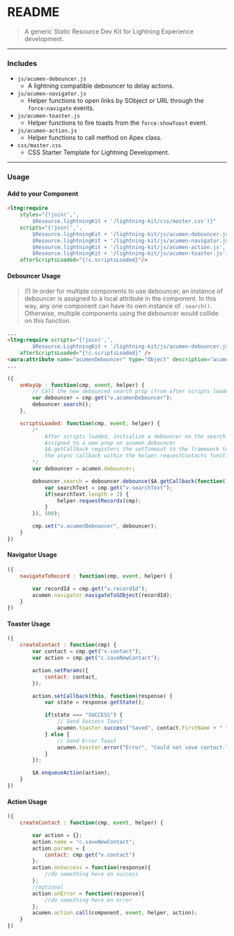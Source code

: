 # README

> A generic Static Resource Dev Kit for Lightning Experience development.

---
### Includes

* `js/acumen-debouncer.js`
	* A lightning compatible debouncer to delay actions.
* `js/acumen-navigator.js`
	* Helper functions to open links by SObject or URL through the `force:navigate` events.
* `js/acumen-toaster.js`
	* Helper functions to fire toasts from the `force:showToast` event.
* `js/acumen-action.js`
	* Helper functions to call method on Apex class.
* `css/master.css`
	* CSS Starter Template for Lightning Development.

---
### Usage

#### Add to your Component

```html
<ltng:require
	styles="{!join(',',
		$Resource.lightningKit + '/lightning-kit/css/master.css')}"
	scripts="{!join(',',
		$Resource.lightningKit + '/lightning-kit/js/acumen-debouncer.js',
		$Resource.lightningKit + '/lightning-kit/js/acumen-navigator.js',
		$Resource.lightningKit + '/lightning-kit/js/acumen-action.js',
		$Resource.lightningKit + '/lightning-kit/js/acumen-toaster.js')}"
	afterScriptsLoaded="{!c.scriptsLoaded}"/>
```

#### Debouncer Usage

> (!) In order for multiple components to use debouncer, an instance of debouncer is assigned to a local attribute in the component. In this way, any one component can have its own instance of `.search()`. Otherwise, multiple components using the debouncer would collide on this function.

```html
...
<ltng:require scripts="{!join(',',
		$Resource.LightningKit + '/lightning-kit/js/acumen-debouncer.js')}"
	afterScriptsLoaded="{!c.scriptsLoaded}" />
<aura:attribute name="acumenDebouncer" type="Object" description="acumen-debouncer instance" />
...
```

```javascript
({
	onKeyUp : function(cmp, event, helper) {
		// Call the new debounced search prop (from after scripts loaded) on acumen.debouncer
		var debouncer = cmp.get("v.acumenDebouncer");
		debouncer.search();
	},

	scriptsLoaded: function(cmp, event, helper) {
		/*
			After scripts loaded, initialize a debouncer on the search function.
			Assigned to a new prop on acumen.debouncer
			$A.getCallback registers the setTimeout to the framework to observe the
			the async callback within the helper.requestContacts function.
		*/
		var debouncer = acumen.debouncer;

		debouncer.search = debouncer.debounce($A.getCallback(function() {
			var searchText = cmp.get("v.searchText");
			if(searchText.length > 2) {
				helper.requestRecords(cmp);
			}
		}), 500);

		cmp.set("v.acumenDebouncer", debouncer);
	}
})
```

#### Navigator Usage

```javascript
({
	navigateToRecord : function(cmp, event, helper) {

		var recordId = cmp.get("v.recordId");
		acumen.navigator.navigateToSObject(recordId);
	}
})
```

#### Toaster Usage

```javascript
({
	createContact : function(cmp) {
		var contact = cmp.get("v.contact");
		var action = cmp.get("c.saveNewContact");

		action.setParams({
			contact: contact,
		});

		action.setCallback(this, function(response) {
			var state = response.getState();

			if(state === "SUCCESS") {
				// Send Success Toast
				acumen.toaster.success("Saved", contact.FirstName + " " + contact.LastName);
			} else {
				// Send Error Toast
				acumen.toaster.error("Error", "Could not save contact.");
			}
		});

		$A.enqueueAction(action);
	}
})
```

#### Action Usage

```javascript
({
	createContact : function(cmp, event, helper) {

		var action = {};
		action.name = "c.saveNewContact";
		action.params = {
			contact: cmp.get("v.contact")
		};
		action.onSuccess = function(response){
			//do something here on success
		};
		//optional
		action.onError = function(response){
			//do something here on error
		};
		acumen.action.call(component, event, helper, action);
	}
})
```
